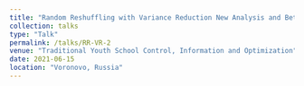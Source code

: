 ```yaml
---
title: "Random Reshuffling with Variance Reduction New Analysis and Better Rates"
collection: talks
type: "Talk"
permalink: /talks/RR-VR-2
venue: "Traditional Youth School Control, Information and Optimization"
date: 2021-06-15
location: "Voronovo, Russia"
---
```



